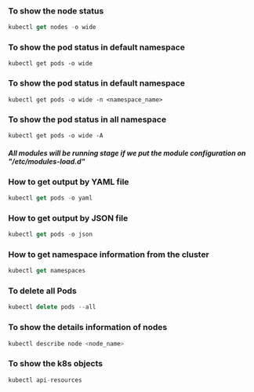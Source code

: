 ### To show the node status
```Actionscript
kubectl get nodes -o wide
```
  
  ### To show the pod status in default namespace
```
kubectl get pods -o wide
```
  
  ### To show the pod status in default namespace
```
kubectl get pods -o wide -n <namespace_name>
```
  
  ### To show the pod status in all namespace
```
kubectl get pods -o wide -A
```
  #### _All modules will be running stage if we put the module configuration on "/etc/modules-load.d"_
  
  ### How to get output by YAML file
```Actionscript
kubectl get pods -o yaml
```
  
  ### How to get output by JSON file
```Actionscript
kubectl get pods -o json
```
  
  ### How to get namespace information from the cluster
```Actionscript
kubectl get namespaces
```
  

  ### To delete all Pods
```Actionscript
kubectl delete pods --all
```
  
  ### To show the details information of nodes
```Actionscript
kubectl describe node <node_name>
```
  
  ### To show the k8s objects
```Actionscript
kubectl api-resources
```

